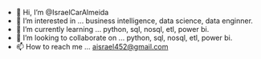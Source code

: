 - 👋 Hi, I’m @IsraelCarAlmeida
- 👀 I’m interested in ... business intelligence, data science, data enginner.
- 🌱 I’m currently learning ... python, sql, nosql, etl, power bi.
- 💞️ I’m looking to collaborate on ... python, sql, nosql, etl, power bi.
- 📫 How to reach me ... aisrael452@gmail.com

<!---
IsraelCarAlmeida/IsraelCarAlmeida is a ✨ special ✨ repository because its `README.md` (this file) appears on your GitHub profile.
You can click the Preview link to take a look at your changes.
--->
